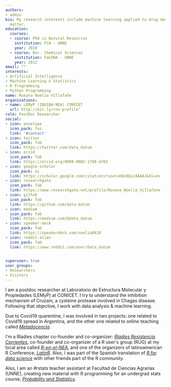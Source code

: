 ```yaml
---
authors:
- admin
bio: My research interests include machine learning applied to drug design to design new Cruzain inhibitors.
  matter.
education:
  courses:
  - course: PhD in Natural Resources
    institution: FCA - UNNE
    year: 2018
  - course: Bsc. Chemical Sciences
    institution: FaCENA - UNNE
    year: 2012
email: ""
interests:
- Artificial Intelligence 
- Machine Learning & Statistics
- R Programming
- Python Programming
name: Roxana Noelia Villafañe
organizations:
- name: LEMyP (IQUIBA-NEA) CONICET
  url: http://bit.ly/rnv-profile"
role: PostDoc Researcher
social:
- icon: envelope
  icon_pack: fas
  link: '#contact'
- icon: twitter
  icon_pack: fab
  link: https://twitter.com/data_datum
- icon: orcid
  icon_pack: fab
  link: https://orcid.org/0000-0002-1760-4703
- icon: google-scholar
  icon_pack: ai
  link: https://scholar.google.com/citations?user=KQvNGicAAAAJ&hl=es
- icon: researchgate
  icon_pack: fab
  link: https://www.researchgate.net/profile/Roxana_Noelia_Villafane
- icon: github
  icon_pack: fab
  link: https://github.com/data-datum
- icon: medium
  icon_pack: fab
  link: https://medium.com/@data_datum
- icon: speaker-deck
  icon_pack: fab
  link: https://speakerdeck.com/noelia0618
- icon: reddit-alien
  icon_pack: fab
  link: https://www.reddit.com/user/data_datum 
  

superuser: true
user_groups:
- Researchers
- Visitors
---
```


I am a postdoc researcher at Laboratorio de Estructura Molecular y Propiedades (LEMyP) at CONICET. I try to understand the inhibition mechanism of Cruzain, a cysteine protease involved in Chagas disease. 
Following that objective, I work with data analysis & machine learning. 
  
Due to Covid19 quarentine, I was involved in two projects: one related to Covid19 spread in  Argentina, and the other one related to online teaching called [*Metadocencia*](https://metadocencia.netlify.app/).   

I'm a Rladies chapter co-founder and co-organizer: [*Rladies Resistencia Corrientes*](https://twitter.com/RLadies_rciacte), co-founder and co-organizer of a R user's group (RUG) at my local area called [*R-en-el-NEA*](https://renelnea.github.io/web/), and one of the organizers of latinoamerican R Conference, [*LatinR*](https://latin-r.com/). Also, I was part of the Spanish translation of [*R for data science*](https://es.r4ds.hadley.nz/) with other friends part of the R community. 

Also, I am an #rstats teacher assistant at Facultad de Ciencias Agrarias (UNNE), creating new material with R programming for an undergrad stats course, [*Probability and Statistics*](https://github.com/industrial-prob-stats). 






